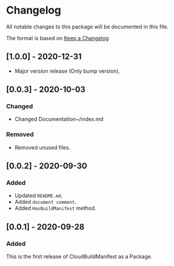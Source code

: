 # Changelog
All notable changes to this package will be documented in this file.

The format is based on [Keep a Changelog](http://keepachangelog.com/en/1.0.0/)

## [1.0.0] - 2020-12-31

* Major version release (Only bump version).

## [0.0.3] - 2020-10-03
### Changed

* Changed Documentation~/index.md

### Removed

* Removed unused files.

## [0.0.2] - 2020-09-30
### Added

* Updated `README.md`.
* Added `document comment`.
* Added `HasBuildManifest` method.

## [0.0.1] - 2020-09-28
### Added

This is the first release of CloudBuildManifest as a Package.